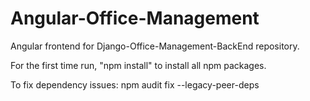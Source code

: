 # Angular-Office-Management
Angular frontend for Django-Office-Management-BackEnd repository.

For the first time run, "npm install" to install all npm packages.

To fix dependency issues:
npm audit fix --legacy-peer-deps
